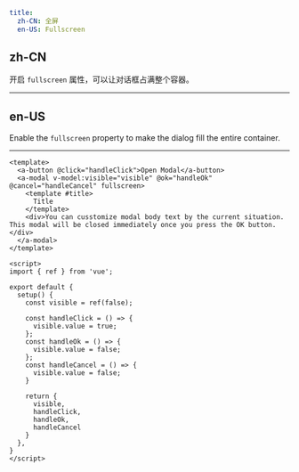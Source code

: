 ```yaml
title:
  zh-CN: 全屏
  en-US: Fullscreen
```

## zh-CN

开启 `fullscreen` 属性，可以让对话框占满整个容器。

---

## en-US

Enable the `fullscreen` property to make the dialog fill the entire container.

---

```vue
<template>
  <a-button @click="handleClick">Open Modal</a-button>
  <a-modal v-model:visible="visible" @ok="handleOk" @cancel="handleCancel" fullscreen>
    <template #title>
      Title
    </template>
    <div>You can cusstomize modal body text by the current situation. This modal will be closed immediately once you press the OK button.</div>
  </a-modal>
</template>

<script>
import { ref } from 'vue';

export default {
  setup() {
    const visible = ref(false);

    const handleClick = () => {
      visible.value = true;
    };
    const handleOk = () => {
      visible.value = false;
    };
    const handleCancel = () => {
      visible.value = false;
    }

    return {
      visible,
      handleClick,
      handleOk,
      handleCancel
    }
  },
}
</script>
```
